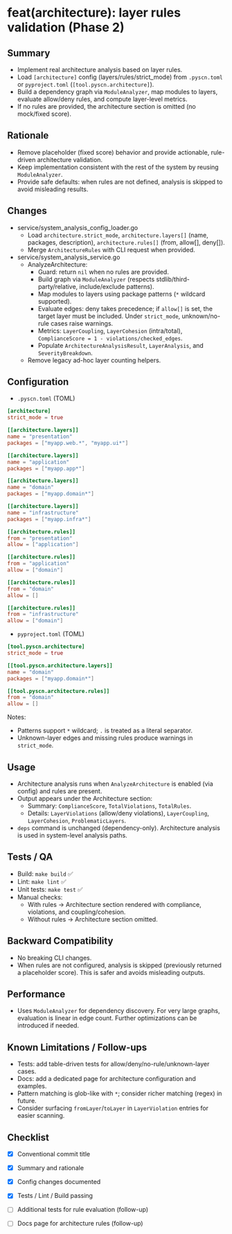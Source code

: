 # feat(architecture): layer rules validation (Phase 2)

## Summary
- Implement real architecture analysis based on layer rules.
- Load `[architecture]` config (layers/rules/strict_mode) from `.pyscn.toml` or `pyproject.toml` (`[tool.pyscn.architecture]`).
- Build a dependency graph via `ModuleAnalyzer`, map modules to layers, evaluate allow/deny rules, and compute layer-level metrics.
- If no rules are provided, the architecture section is omitted (no mock/fixed score).

## Rationale
- Remove placeholder (fixed score) behavior and provide actionable, rule-driven architecture validation.
- Keep implementation consistent with the rest of the system by reusing `ModuleAnalyzer`.
- Provide safe defaults: when rules are not defined, analysis is skipped to avoid misleading results.

## Changes
- service/system_analysis_config_loader.go
  - Load `architecture.strict_mode`, `architecture.layers[]` (name, packages, description), `architecture.rules[]` (from, allow[], deny[]).
  - Merge `ArchitectureRules` with CLI request when provided.
- service/system_analysis_service.go
  - AnalyzeArchitecture:
    - Guard: return `nil` when no rules are provided.
    - Build graph via `ModuleAnalyzer` (respects stdlib/third-party/relative, include/exclude patterns).
    - Map modules to layers using package patterns (`*` wildcard supported).
    - Evaluate edges: deny takes precedence; if `allow[]` is set, the target layer must be included. Under `strict_mode`, unknown/no-rule cases raise warnings.
    - Metrics: `LayerCoupling`, `LayerCohesion` (intra/total), `ComplianceScore = 1 - violations/checked_edges`.
    - Populate `ArchitectureAnalysisResult`, `LayerAnalysis`, and `SeverityBreakdown`.
  - Remove legacy ad-hoc layer counting helpers.

## Configuration
- `.pyscn.toml` (TOML)
```toml
[architecture]
strict_mode = true

[[architecture.layers]]
name = "presentation"
packages = ["myapp.web.*", "myapp.ui*"]

[[architecture.layers]]
name = "application"
packages = ["myapp.app*"]

[[architecture.layers]]
name = "domain"
packages = ["myapp.domain*"]

[[architecture.layers]]
name = "infrastructure"
packages = ["myapp.infra*"]

[[architecture.rules]]
from = "presentation"
allow = ["application"]

[[architecture.rules]]
from = "application"
allow = ["domain"]

[[architecture.rules]]
from = "domain"
allow = []

[[architecture.rules]]
from = "infrastructure"
allow = ["domain"]
```

- `pyproject.toml` (TOML)
```toml
[tool.pyscn.architecture]
strict_mode = true

[[tool.pyscn.architecture.layers]]
name = "domain"
packages = ["myapp.domain*"]

[[tool.pyscn.architecture.rules]]
from = "domain"
allow = []
```

Notes:
- Patterns support `*` wildcard; `.` is treated as a literal separator.
- Unknown-layer edges and missing rules produce warnings in `strict_mode`.

## Usage
- Architecture analysis runs when `AnalyzeArchitecture` is enabled (via config) and rules are present.
- Output appears under the Architecture section:
  - Summary: `ComplianceScore`, `TotalViolations`, `TotalRules`.
  - Details: `LayerViolations` (allow/deny violations), `LayerCoupling`, `LayerCohesion`, `ProblematicLayers`.
- `deps` command is unchanged (dependency-only). Architecture analysis is used in system-level analysis paths.

## Tests / QA
- Build: `make build` ✅
- Lint: `make lint` ✅
- Unit tests: `make test` ✅
- Manual checks:
  - With rules → Architecture section rendered with compliance, violations, and coupling/cohesion.
  - Without rules → Architecture section omitted.

## Backward Compatibility
- No breaking CLI changes.
- When rules are not configured, analysis is skipped (previously returned a placeholder score). This is safer and avoids misleading outputs.

## Performance
- Uses `ModuleAnalyzer` for dependency discovery. For very large graphs, evaluation is linear in edge count. Further optimizations can be introduced if needed.

## Known Limitations / Follow-ups
- Tests: add table-driven tests for allow/deny/no-rule/unknown-layer cases.
- Docs: add a dedicated page for architecture configuration and examples.
- Pattern matching is glob-like with `*`; consider richer matching (regex) in future.
- Consider surfacing `fromLayer`/`toLayer` in `LayerViolation` entries for easier scanning.

## Checklist
- [x] Conventional commit title
- [x] Summary and rationale
- [x] Config changes documented
- [x] Tests / Lint / Build passing
- [ ] Additional tests for rule evaluation (follow-up)
- [ ] Docs page for architecture rules (follow-up)

